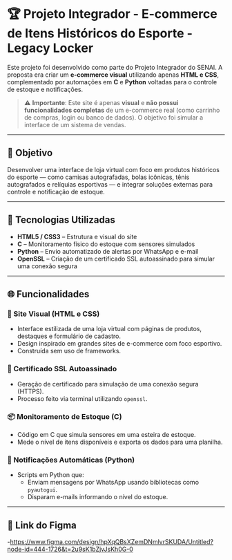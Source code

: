 # 🏆 Projeto Integrador - E-commerce de Itens Históricos do Esporte - Legacy Locker

Este projeto foi desenvolvido como parte do Projeto Integrador do SENAI. A proposta era criar um **e-commerce visual** utilizando apenas **HTML e CSS**, complementado por automações em **C** e **Python** voltadas para o controle de estoque e notificações.

> ⚠️ **Importante**: Este site é apenas **visual** e **não possui funcionalidades completas** de um e-commerce real (como carrinho de compras, login ou banco de dados). O objetivo foi simular a interface de um sistema de vendas.

---

## 📌 Objetivo

Desenvolver uma interface de loja virtual com foco em produtos históricos do esporte — como camisas autografadas, bolas icônicas, tênis autografados e relíquias esportivas — e integrar soluções externas para controle e notificação de estoque.

---

## 🧱 Tecnologias Utilizadas

- **HTML5 / CSS3** – Estrutura e visual do site
- **C** – Monitoramento físico do estoque com sensores simulados
- **Python** – Envio automatizado de alertas por WhatsApp e e-mail
- **OpenSSL** – Criação de um certificado SSL autoassinado para simular uma conexão segura

---

## 🌐 Funcionalidades

### 🎨 Site Visual (HTML e CSS)
- Interface estilizada de uma loja virtual com páginas de produtos, destaques e formulário de cadastro.
- Design inspirado em grandes sites de e-commerce com foco esportivo.
- Construída sem uso de frameworks.

### 🔐 Certificado SSL Autoassinado
- Geração de certificado para simulação de uma conexão segura (HTTPS).
- Processo feito via terminal utilizando `openssl`.

### 📦 Monitoramento de Estoque (C)
- Código em C que simula sensores em uma esteira de estoque.
- Mede o nível de itens disponíveis e exporta os dados para uma planilha.

### 📲 Notificações Automáticas (Python)
- Scripts em Python que:
  - Enviam mensagens por WhatsApp usando bibliotecas como `pyautogui`.
  - Disparam e-mails informando o nível do estoque.

---

## 🎨 Link do Figma
-https://www.figma.com/design/hpXqQBsXZemDNmlvrSKUDA/Untitled?node-id=444-1726&t=2u9sK1bZjvJsKh0G-0
